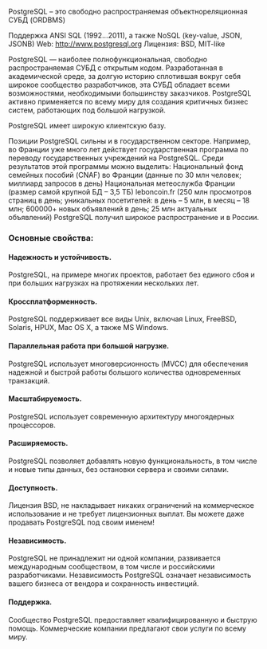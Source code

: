 PostgreSQL – это свободно распространяемая объектнореляционная СУБД (ORDBMS)

Поддержка ANSI SQL (1992...2011), а также NoSQL (key-value, JSON, JSONB)
Web: http://www.postgresql.org
Лицензия: BSD, MIT-like

PostgreSQL — наиболее полнофункциональная, свободно распространяемая СУБД с открытым кодом. 
Разработанная в академической среде, за долгую историю сплотившая вокруг себя широкое сообщество разработчиков, эта СУБД обладает всеми
возможностями, необходимыми большинству заказчиков. 
PostgreSQL активно применяется по всему миру для создания критичных бизнес систем, работающих под большой нагрузкой.

PostgreSQL имеет широкую клиентскую базу.

Позиции PostgreSQL сильны и в государственном секторе. Например, во Франции уже много лет действует государственная программа по
переводу государственных учреждений на PostgreSQL. Среди результатов этой программы можно выделить:
Национальный фонд семейных пособий (CNAF) во Франции (данные по 30 млн человек; миллиард запросов в день)
Национальная метеослужба Франции (размер самой крупной БД – 3,5 ТБ)
leboncoin.fr (250 млн просмотров страниц в день; уникальных посетителей: в день – 5 млн, в месяц – 18 млн; 600000+ новых объявлений в день; 25 млн актуальных объявлений)
PostgreSQL получил широкое распространение и в России.

### Основные свойства:
#### Надежность и устойчивость. 
PostgreSQL, на примере многих проектов, работает без единого сбоя и при больших нагрузках на протяжении нескольких лет.
#### Кроссплатформенность. 
PostgreSQL поддерживает все виды Unix, включая Linux, FreeBSD, Solaris, HPUX, Mac OS X, а также MS Windows.
#### Параллельная работа при большой нагрузке. 
PostgreSQL использует многоверсионность (MVCC) для обеспечения надежной и быстрой работы большого количества одновременных транзакций.
#### Масштабируемость. 
PostgreSQL использует современную архитектуру многоядерных процессоров.
#### Расширяемость. 
PostgreSQL позволяет добавлять новую функциональность, в том числе и новые типы данных, без остановки
сервера и своими силами.
#### Доступность. 
Лицензия BSD, не накладывает никаких ограничений на коммерческое использование и не требует лицензионных выплат. Вы
можете даже продавать PostgreSQL под своим именем!
#### Независимость. 
PostgreSQL не принадлежит ни одной компании, развивается международным сообществом, в том числе и российскими
разработчиками. Независимость PostgreSQL означает независимость вашего бизнеса от вендора и сохранность инвестиций.
#### Поддержка. 
Сообщество PostgreSQL предоставляет квалифицированную и быструю помощь. Коммерческие компании предлагают свои услуги по всему миру.




